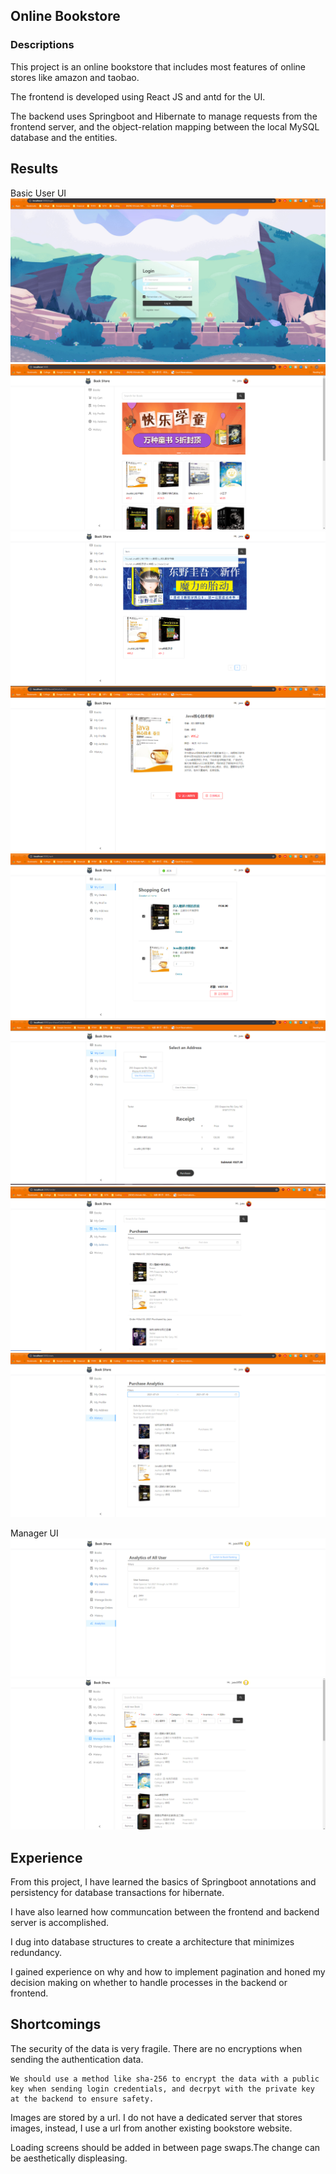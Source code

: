 ## Online Bookstore

### Descriptions
This project is an online bookstore that includes most features of online stores like amazon and taobao.

The frontend is developed using React JS and antd for the UI.

The backend uses Springboot and Hibernate to manage requests from the frontend server, and the object-relation mapping between the local MySQL database and the entities. 

## Results
Basic User UI
![login](/assets/login.png)
![home](/assets/userHome.png)
![query](/assets/query.png)
![bookInfo](/assets/bookInfo.png)
![cart](/assets/cart.png)
![purchase](/assets/purchase.png)
![orders](/assets/orders.png)
![analytics](/assets/analytics.png)

Manager UI
![ranking](/assets/ranking.png)
![bookManagement](/assets/bookManagement.png)

## Experience

From this project, I have learned the basics of Springboot annotations and persistency for database transactions for hibernate. 

I have also learned how communcation between the frontend and backend server is accomplished.

I dug into database structures to create a architecture that minimizes redundancy.

I gained experience on why and how to implement pagination and honed my decision making on whether to handle processes in the backend or frontend. 

## Shortcomings

The security of the data is very fragile. There are no encryptions when sending the authentication data.


    We should use a method like sha-256 to encrypt the data with a public key when sending login credentials, and decrpyt with the private key at the backend to ensure safety.


Images are stored by a url. I do not have a dedicated server that stores images, instead, I use a url from another existing bookstore website. 

Loading screens should be added in between page swaps.The change can be aesthetically displeasing. 




